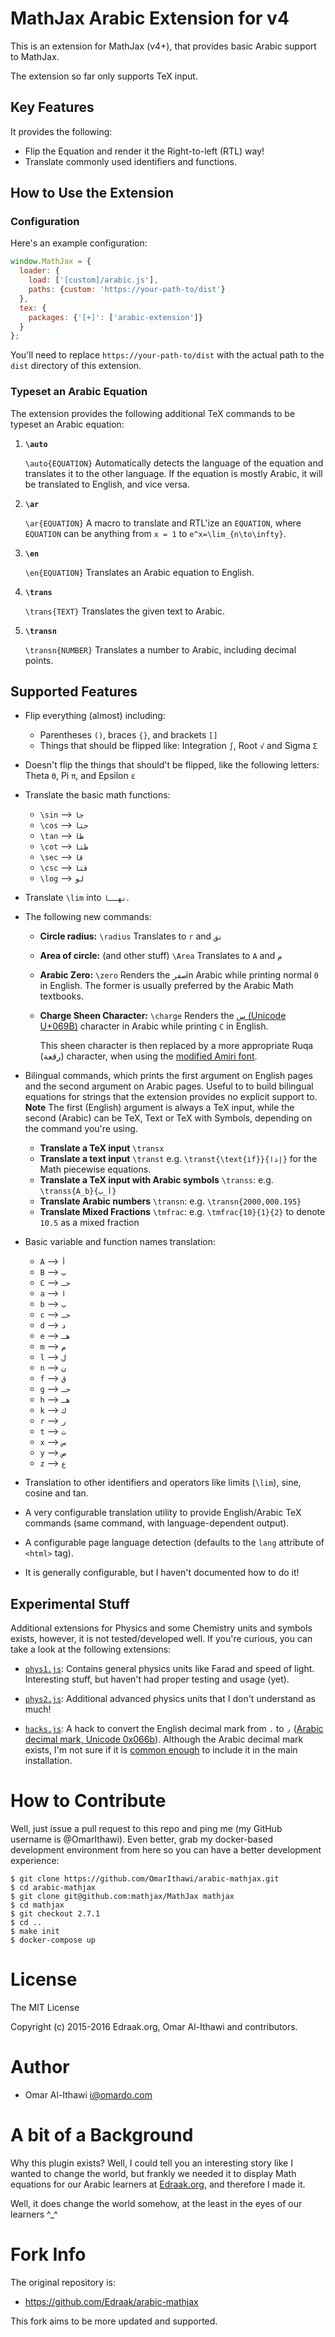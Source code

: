 # MathJax Arabic Extension for v4

This is an extension for MathJax (v4+), that provides basic Arabic support to MathJax.

The extension so far only supports TeX input.

## Key Features
It provides the following:

  - Flip the Equation and render it the Right-to-left (RTL) way!
  - Translate commonly used identifiers and functions.

## How to Use the Extension

### Configuration

Here's an example configuration:

```javascript
window.MathJax = {
  loader: {
    load: ['[custom]/arabic.js'],
    paths: {custom: 'https://your-path-to/dist'}
  },
  tex: {
    packages: {'[+]': ['arabic-extension']}
  }
};
```

You'll need to replace `https://your-path-to/dist` with the actual path to the `dist` directory of this extension.

### Typeset an Arabic Equation
The extension provides the following additional TeX commands to be typeset an Arabic equation:

1. **`\auto`**

   `\auto{EQUATION}` Automatically detects the language of the equation and translates it to the other language. If the equation is mostly Arabic, it will be translated to English, and vice versa.

2. **`\ar`**

   `\ar{EQUATION}` A macro to translate and RTL'ize an `EQUATION`,  where `EQUATION` can be anything from
   `x = 1` to `e^x=\lim_{n\to\infty}`.

3. **`\en`**

    `\en{EQUATION}` Translates an Arabic equation to English.

4. **`\trans`**

   `\trans{TEXT}` Translates the given text to Arabic.

5. **`\transn`**

    `\transn{NUMBER}` Translates a number to Arabic, including decimal points.

## Supported Features
 - Flip everything (almost) including:
     * Parentheses `()`, braces `{}`, and brackets `[]`
     * Things that should be flipped like: Integration `∫`, Root `√` and Sigma `Σ`

 - Doesn't flip the things that should't be flipped,
   like the following letters: Theta `Θ`, Pi `π`, and Epsilon `ε`

 - Translate the basic math functions:
     * `\sin` --> `جا`
     * `\cos` --> `جتا`
     * `\tan` --> `ظا`
     * `\cot` --> `ظتا`
     * `\sec` --> `قا`
     * `\csc` --> `قتا`
     * `\log` --> `لو`


 - Translate `\lim` into `نهــا`.

 - The following new commands:
     * **Circle radius:** `\radius` Translates to `r` and `نق`
     * **Area of circle:** (and other stuff) `\Area` Translates to `A` and `م`
     * **Arabic Zero:** `\zero` Renders the `صفر`in Arabic while printing normal `0` in English.
       The former is usually preferred by the Arabic Math textbooks.
     * **Charge Sheen Character:** `\charge` Renders the 
      [`ڛ` (Unicode U+069B)](https://www.compart.com/en/unicode/U+069B) 
       character in Arabic while printing `C` in English.

       
       This sheen character is then replaced by a more appropriate Ruqa (رقعة) character, when using
       the [modified Amiri font](https://github.com/OmarIthawi/amiri/releases).

 - Bilingual commands, which prints the first argument on English pages and the second argument on Arabic pages.
   Useful to to build bilingual equations for strings that the extension provides no explicit support to.
   **Note** The first (English) argument is always a TeX input, while the second (Arabic) can be
   TeX, Text or TeX with Symbols, depending on the command you're using.
     * **Translate a TeX input** `\transx`
     * **Translate a text input** `\transt` e.g. `\transt{\text{if}}{إذا}` for the Math piecewise equations.
     * **Translate a TeX input with Arabic symbols** `\transs`: e.g. `\transs{A_b}{أ_ب}`
     * **Translate Arabic numbers** `\transn`: e.g. `\transn{2000,000.195}`
     * **Translate Mixed Fractions** `\tmfrac`: e.g. `\tmfrac{10}{1}{2}` to denote `10.5` as a mixed fraction

 - Basic variable and function names translation:
     * `A` --> `أ`
     * `B` --> `ب`
     * `C` --> `حـ`
     * `a` --> `ا`
     * `b` --> `ب`
     * `c` --> `حـ`
     * `d` --> `د`
     * `e` --> `هـ`
     * `m` --> `م`
     * `l` --> `ل`
     * `n` --> `ن`
     * `f` --> `ق`
     * `g` --> `حـ`
     * `h` --> `هـ`
     * `k` --> `ك`
     * `r` --> `ر`
     * `t` --> `ت`
     * `x` --> `س`
     * `y` --> `ص`
     * `z` --> `ع`


 - Translation to other identifiers and operators like limits (`\lim`), sine, cosine and tan.


 - A very configurable translation utility to provide English/Arabic TeX
   commands (same command, with language-dependent output).

 - A configurable page language detection (defaults to the `lang` attribute of `<html>` tag).

 - It is generally configurable, but I haven't documented how to do it!

## Experimental Stuff
Additional extensions for Physics and some Chemistry units and symbols exists,
however, it is not tested/developed well. If you're curious, you can take a look
at the following extensions:

 - [`phys1.js`](https://github.com/OmarIthawi/arabic-mathjax/blob/master/testcases/test-extensions/phys1.js):
   Contains general physics units like Farad and speed of light. Interesting stuff, but haven't had proper
   testing and usage (yet).

 - [`phys2.js`](https://github.com/OmarIthawi/arabic-mathjax/blob/master/testcases/test-extensions/phys2.js):
   Additional advanced physics units that I don't understand as much!

 - [`hacks.js`](https://github.com/OmarIthawi/arabic-mathjax/blob/master/testcases/test-extensions/hacks.js):
   A hack to convert the English decimal mark from `.` to `٫`
   ([Arabic decimal mark, Unicode 0x066b](http://www.unicodemap.org/details/0x066B/index.html)).
   Although the Arabic decimal mark exists, I'm not sure if it is
   [common enough](https://en.wikipedia.org/wiki/Decimal_mark#Countries_using_Arabic_numerals_with_decimal_comma)
   to include it in the main installation.

# How to Contribute
Well, just issue a pull request to this repo and ping me (my GitHub username is @OmarIthawi).
Even better, grab my docker-based development environment from here so you can have a better development experience:

    $ git clone https://github.com/OmarIthawi/arabic-mathjax.git
    $ cd arabic-mathjax
    $ git clone git@github.com:mathjax/MathJax mathjax
    $ cd mathjax
    $ git checkout 2.7.1
    $ cd ..
    $ make init
    $ docker-compose up


# License
The MIT License

Copyright (c) 2015-2016 Edraak.org, Omar Al-Ithawi and contributors.

# Author

 - Omar Al-Ithawi <i@omardo.com>

# A bit of a Background
Why this plugin exists? Well, I could tell you an interesting story like I wanted to change the world,
but frankly we needed it to display Math equations for our Arabic learners at [Edraak.org](https://www.edraak.org),
and therefore I made it.

Well, it does change the world somehow, at the least in the eyes of our learners ^\_^

# Fork Info
The original repository is:
 - https://github.com/Edraak/arabic-mathjax

This fork aims to be more updated and supported.
